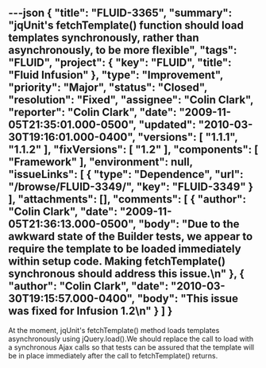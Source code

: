---json
{
  "title": "FLUID-3365",
  "summary": "jqUnit's fetchTemplate() function should load templates synchronously, rather than asynchronously, to be more flexible",
  "tags": "FLUID",
  "project": {
    "key": "FLUID",
    "title": "Fluid Infusion"
  },
  "type": "Improvement",
  "priority": "Major",
  "status": "Closed",
  "resolution": "Fixed",
  "assignee": "Colin Clark",
  "reporter": "Colin Clark",
  "date": "2009-11-05T21:35:01.000-0500",
  "updated": "2010-03-30T19:16:01.000-0400",
  "versions": [
    "1.1.1",
    "1.1.2"
  ],
  "fixVersions": [
    "1.2"
  ],
  "components": [
    "Framework"
  ],
  "environment": null,
  "issueLinks": [
    {
      "type": "Dependence",
      "url": "/browse/FLUID-3349/",
      "key": "FLUID-3349"
    }
  ],
  "attachments": [],
  "comments": [
    {
      "author": "Colin Clark",
      "date": "2009-11-05T21:36:13.000-0500",
      "body": "Due to the awkward state of the Builder tests, we appear to require the template to be loaded immediately within setup code. Making fetchTemplate() synchronous should address this issue.\n"
    },
    {
      "author": "Colin Clark",
      "date": "2010-03-30T19:15:57.000-0400",
      "body": "This issue was fixed for Infusion 1.2\n"
    }
  ]
}
---
At the moment, jqUnit's fetchTemplate() method loads templates asynchronously using jQuery.load().We should replace the call to load with a synchronous Ajax calls so that tests can be assured that the template will be in place immediately after the call to fetchTemplate() returns.

        